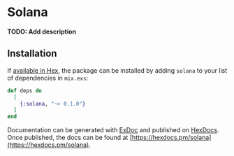# Solana

**TODO: Add description**

## Installation

If [available in Hex](https://hex.pm/docs/publish), the package can be installed
by adding `solana` to your list of dependencies in `mix.exs`:

```elixir
def deps do
  [
    {:solana, "~> 0.1.0"}
  ]
end
```

Documentation can be generated with [ExDoc](https://github.com/elixir-lang/ex_doc)
and published on [HexDocs](https://hexdocs.pm). Once published, the docs can
be found at [https://hexdocs.pm/solana](https://hexdocs.pm/solana).


